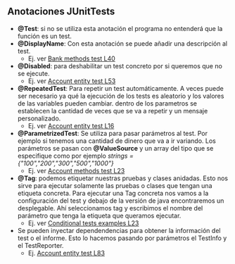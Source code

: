 ## Anotaciones JUnitTests
- **@Test**: si no se utiliza esta anotación el programa no entenderá que la función es un test.
- **@DisplayName**: Con esta anotación se puede añadir una descripción al test.
    * Ej. ver [Bank methods test L40][bank-methods-test-L40]
- **@Disabled**: para deshabilitar un test concreto por si queremos que no se ejecute.
    * Ej. ver [Account entity test L53][account-entity-test-L53]
- **@RepeatedTest**: Para repetir un test automáticamente. A veces puede ser necesario ya qué la ejecución de los tests es aleatorio y los valores de las variables pueden cambiar.
   dentro de los parametros se establecen la cantidad de veces que se va a repetir y un mensaje personalizado.
    * Ej. ver [Account entity test L16][account-entity-tes-L16]
- **@ParametrizedTest**: Se utiliza para pasar parámetros al test. Por ejemplo si tenemos una cantidad de dinero que va a ir variando.
    Los parámetros se pasan con **@ValueSource** y un array del tipo que se especifique como por ejemplo *strings = {"100","200","300","500","1000"}*
    * Ej. ver [Account methods test L23][account-methods-test-L23]
- **@Tag**: podemos etiquetar nuestras pruebas y clases anidadas. Esto nos sirve para ejecutar solamente las pruebas o clases que tengan una etiqueta concreta.
    Para ejecutar una Tag concreta nos vamos a la configuración del test y debajo de la versión de java encontraremos un desplegable. Ahí seleccionamos tag y escribimos el nombre del
    parámetro que tenga la etiqueta que queramos ejecutar.
    * Ej. ver [Conditional tests examples L23][conditional-tests-examples-L106]
- Se pueden inyectar dependendencias para obtener la información del test o el informe. Esto lo hacemos pasando por parámetros el TestInfo y el TestReporter.
  * Ej. [Account entity test L83][account-entity-test-L83]


    


[bank-methods-test-L40]:https://github.com/irinacadu/TDD-Course/blob/a60ab82f17dad03b56a07f427d87f958e4ee95d8/src/test/java/tddCourse/tdd/TransactionsMethods/BankMethodsTest.java#L40
[account-entity-test-L53]:https://github.com/irinacadu/TDD-Course/blob/7ed3ffc7cd1db2a334db6e14e791556e75c2558e/src/test/java/tddCourse/tdd/Entities/AccountTest.java#L53
[account-entity-tes-L16]:https://github.com/irinacadu/TDD-Course/blob/f6ffa7f36754c34489258f15a7c4a3a809010188/src/test/java/tddCourse/tdd/Entities/AccountTest.java#L16
[account-methods-test-L23]:https://github.com/irinacadu/TDD-Course/blob/a89496073f23cec314c11975d6b95bb18c51404d/src/test/java/tddCourse/tdd/TransactionsMethods/AccountMethodsTest.java#L23
[conditional-tests-examples-L106]:https://github.com/irinacadu/TDD-Course/blob/a89496073f23cec314c11975d6b95bb18c51404d/src/test/java/tddCourse/tdd/ConditionalTestsExamples/ConditionalTestsExamples.java#L106
[account-entity-test-L83]:https://github.com/irinacadu/TDD-Course/blob/3349bac03530070f15e6a350295bf72d44c76f7d/src/test/java/tddCourse/tdd/Entities/AccountTest.java#L83